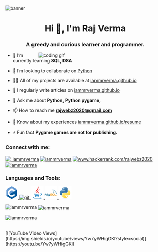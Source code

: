 <img align="center" alt="banner"  src="banner.png">
<h1 align="center">Hi 👋, I'm Raj Verma</h1>
<h3 align="center">A greedy and curious learner and programmer.</h3>

<img align="right" alt="coding gif" width=400 src="https://media1.giphy.com/media/PI3QGKFN6XZUCMMqJm/giphy.gif?cid=ecf05e47z340nz4t1gfjld7v3csqp8cto8yjwcv0i0zmlr31&rid=giphy.gif&ct=g">

- 🌱 I’m currently learning **SQL, DSA**

- 👯 I’m looking to collaborate on [Python](github.com/iammrverma/chess)

- 👨‍💻 All of my projects are available at [iammrverma.github.io](iammrverma.github.io)

- 📝 I regularly write articles on [iammrverma.github.io](iammrverma.github.io)

- 💬 Ask me about **Python, Python pygame,**

- 📫 How to reach me **rajwebz2020@gmail.com**

- 📄 Know about my experiences [iammrverma.github.io/resume](iammrverma.github.io/resume)

- ⚡ Fun fact **Pygame games are not for publishing.**

<h3 align="left">Connect with me:</h3>
<p align="left">
<a href="https://twitter.com/_iammrverma" target="blank"><img align="center" src="https://raw.githubusercontent.com/rahuldkjain/github-profile-readme-generator/master/src/images/icons/Social/twitter.svg" alt="_iammrverma" height="30" width="40" /></a>
<a href="https://linkedin.com/in/iammrverma" target="blank"><img align="center" src="https://raw.githubusercontent.com/rahuldkjain/github-profile-readme-generator/master/src/images/icons/Social/linked-in-alt.svg" alt="iammrverma" height="30" width="40" /></a>
<a href="https://www.hackerrank.com/www.hackerrank.com/rajwebz2020" target="blank"><img align="center" src="https://raw.githubusercontent.com/rahuldkjain/github-profile-readme-generator/master/src/images/icons/Social/hackerrank.svg" alt="www.hackerrank.com/rajwebz2020" height="30" width="40" /></a>
<a href="https://www.leetcode.com/iammrverma" target="blank"><img align="center" src="https://raw.githubusercontent.com/rahuldkjain/github-profile-readme-generator/master/src/images/icons/Social/leet-code.svg" alt="iammrverma" height="30" width="40" /></a>
</p>

<h3 align="left">Languages and Tools:</h3>
<p align="left"> <a href="https://www.cprogramming.com/" target="_blank" rel="noreferrer"> <img src="https://raw.githubusercontent.com/devicons/devicon/master/icons/c/c-original.svg" alt="c" width="40" height="40"/> </a> <a href="https://git-scm.com/" target="_blank" rel="noreferrer"> <img src="https://www.vectorlogo.zone/logos/git-scm/git-scm-icon.svg" alt="git" width="40" height="40"/> </a> <a href="https://www.java.com" target="_blank" rel="noreferrer"> <img src="https://raw.githubusercontent.com/devicons/devicon/master/icons/java/java-original.svg" alt="java" width="40" height="40"/> </a> <a href="https://www.mysql.com/" target="_blank" rel="noreferrer"> <img src="https://raw.githubusercontent.com/devicons/devicon/master/icons/mysql/mysql-original-wordmark.svg" alt="mysql" width="40" height="40"/> </a> <a href="https://www.python.org" target="_blank" rel="noreferrer"> <img src="https://raw.githubusercontent.com/devicons/devicon/master/icons/python/python-original.svg" alt="python" width="40" height="40"/> </a> </p>

<p><img align="left" src="https://github-readme-stats.vercel.app/api/top-langs?username=iammrverma&show_icons=true&locale=en&layout=compact&theme=dark&title_color=f92424&text_color=f52424&" alt="iammrverma" /></p>

<p>&nbsp;<img align="center" src="https://github-readme-stats.vercel.app/api?username=iammrverma&show_icons=true&theme=dark&title_color=f92424&text_color=f52424&locale=en" alt="iammrverma" /></p>

<p><img align="center" src="https://github-readme-streak-stats.herokuapp.com/?user=iammrverma&show_icons=true&theme=dark&title_color=f92424&text_color=f52424&locale=en" alt="iammrverma" /></p>

<br>
[![YouTube Video Views](https://img.shields.io/youtube/views/Yw7yWHigGKI?style=social)](https://youtu.be/Yw7yWHigGKI)<br />
